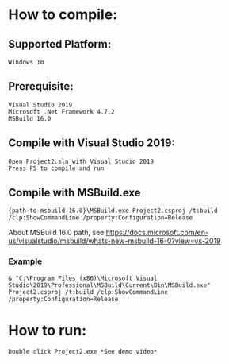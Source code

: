 ﻿# How to compile:
## Supported Platform:
    Windows 10 
## Prerequisite:
    Visual Studio 2019
    Microsoft .Net Framework 4.7.2
    MSBuild 16.0

## Compile with Visual Studio 2019: 
    Open Project2.sln with Visual Studio 2019
    Press F5 to compile and run

## Compile with MSBuild.exe
    {path-to-msbuild-16.0}\MSBuild.exe Project2.csproj /t:build /clp:ShowCommandLine /property:Configuration=Release
About MSBuild 16.0 path, see https://docs.microsoft.com/en-us/visualstudio/msbuild/whats-new-msbuild-16-0?view=vs-2019
### Example
    & "C:\Program Files (x86)\Microsoft Visual Studio\2019\Professional\MSBuild\Current\Bin\MSBuild.exe" Project2.csproj /t:build /clp:ShowCommandLine /property:Configuration=Release

# How to run:
    Double click Project2.exe *See demo video*
